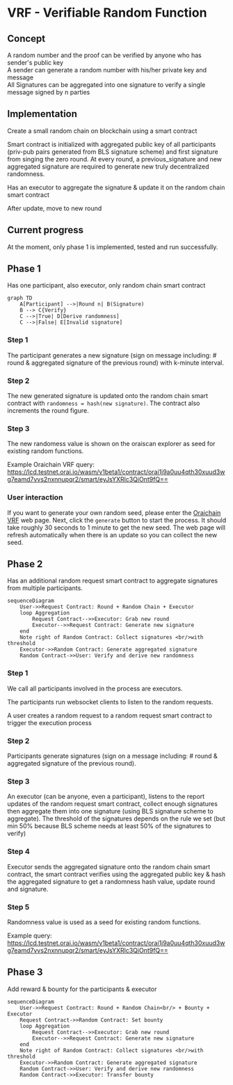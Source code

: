 # VRF - Verifiable Random Function

## Concept

A random number and the proof can be verified by anyone who has sender's public key  
A sender can generate a random number with his/her private key and message  
All Signatures can be aggregated into one signature to verify a single message signed by n parties

## Implementation

Create a small random chain on blockchain using a smart contract

Smart contract is initialized with aggregated public key of all participants (priv-pub pairs generated from BLS signature scheme) and first signature from singing the zero round. At every round, a previous_signature and new aggregated signature are required to generate new truly decentralized randomness.

Has an executor to aggregate the signature & update it on the random chain smart contract

After update, move to new round

## Current progress

At the moment, only phase 1 is implemented, tested and run successfully.

## Phase 1

Has one participant, also executor, only random chain smart contract

```mermaid
graph TD
    A[Participant] -->|Round n| B(Signature)
    B --> C{Verify}
    C -->|True| D[Derive randomness]
    C -->|False| E[Invalid signature]
```

### Step 1

The participant generates a new signature (sign on message including: # round & aggregated signature of the previous round) with k-minute interval.

### Step 2

The new generated signature is updated onto the random chain smart contract with ```randomness = hash(new signature)```. The contract also increments the round figure.

### Step 3

The new randomess value is shown on the oraiscan explorer as seed for existing random functions.

Example Oraichain VRF query: https://lcd.testnet.orai.io/wasm/v1beta1/contract/orai1j9a0uu4qth30xuud3wg7eamd7vvs2nxnnupqr2/smart/eyJsYXRlc3QiOnt9fQ==

### User interaction

If you want to generate your own random seed, please enter the [Oraichain VRF](https://scan.orai.io/vrf) web page. Next, click the ```generate``` button to start the process. It should take roughly 30 seconds to 1 minute to get the new seed. The web page will refresh automatically when there is an update so you can collect the new seed.

## Phase 2

Has an additional random request smart contract to aggregate signatures from multiple participants.

```mermaid
sequenceDiagram
    User->>Request Contract: Round + Random Chain + Executor
    loop Aggregation
        Request Contract-->>Executor: Grab new round
        Executor-->>Request Contract: Generate new signature
    end
    Note right of Random Contract: Collect signatures <br/>with threshold
    Executor->>Random Contract: Generate aggregated signature
    Random Contract->>User: Verify and derive new randomness

```

### Step 1

We call all participants involved in the process are executors.

The participants run websocket clients to listen to the random requests.

A user creates a random request to a random request smart contract to trigger the execution process

### Step 2

Participants generate signatures (sign on a message including: # round & aggregated signature of the previous round).

### Step 3

An executor (can be anyone, even a participant), listens to the report updates of the random request smart contract, collect enough signatures then aggregate them into one signature (using BLS signature scheme to aggregate). The threshold of the signatures depends on the rule we set (but min 50% because BLS scheme needs at least 50% of the signatures to verify)

### Step 4

Executor sends the aggregated signature onto the random chain smart contract, the smart contract verifies using the aggregated public key & hash the aggregated signature to get a randomness hash value, update round and signature.

### Step 5

Randomness value is used as a seed for existing random functions.

Example query: https://lcd.testnet.orai.io/wasm/v1beta1/contract/orai1j9a0uu4qth30xuud3wg7eamd7vvs2nxnnupqr2/smart/eyJsYXRlc3QiOnt9fQ==

## Phase 3

Add reward & bounty for the participants & executor

```mermaid
sequenceDiagram
    User->>Request Contract: Round + Random Chain<br/> + Bounty + Executor
    Request Contract->>Random Contract: Set bounty
    loop Aggregation
        Request Contract-->>Executor: Grab new round
        Executor-->>Request Contract: Generate new signature
    end
    Note right of Random Contract: Collect signatures <br/>with threshold
    Executor->>Random Contract: Generate aggregated signature
    Random Contract->>User: Verify and derive new randomness
    Random Contract->>Executor: Transfer bounty

```

